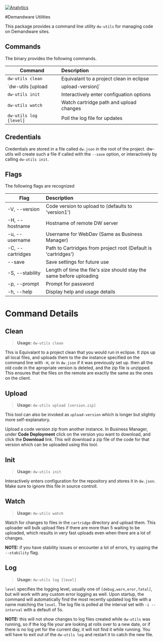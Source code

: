 [![Analytics](https://ga-beacon.appspot.com/UA-66081238-2/github/readme)](https://github.com/igrigorik/ga-beacon)
<!--[![Analytics](https://ga-beacon.appspot.com/UA-66081238-2/npm/readme)](https://github.com/igrigorik/ga-beacon)-->
#Demandware Utilities

This package provides a command line utility `dw-utils` for managing code on Demandware sites.

## Commands
The binary provides the following commands.

| Command                              | Description                               |
| ---------------------                | :---------------------------------------- |
| `dw-utils clean`                     | Equivalant to a project clean in eclipse  |
| `dw-utils [upload | upload-version]` | Upload a zipped code version to a sandbox |
| `dw-utils init`                      | Interactively enter configuation options  |
| `dw-utils watch`                     | Watch cartridge path and upload changes   |
| `dw-utils log [level]`               | Poll the log file for updates             |

## Credentials

Credentials are stored in a file called `dw.json` in the root of the project.
dw-utils will create such a file if called with the `--save` option, or interactively by calling `dw-utils init`. 


## Flags

The following flags are recognized

| Flag             | Description                                                          |
| ----             | :----------                                                          |
| -V, --version    | Code version to upload to (defaults to 'version1')                   |
| -H, --hostname   | Hostname of remote DW server                                         |
| -u, --username   | Username for WebDav (Same as Business Manager)                       |
| -C, --cartridges | Path to Cartridges from project root (Default is 'cartridges')       |
| --save           | Save settings for future use                                         |
| -S, --stability  | Length of time the file's size should stay the same before uploading |
| -p, --prompt     | Prompt for password                                                  |
| -h, --help       | Display help and usage details                                       |


# Command Details

## Clean

> **Usage:** `dw-utils clean`

This is Equivalant to a project clean that you would run in eclipse. It zips up all local files, and uploads them to 
the dw instance specified on the command line with `-H`, or in `dw.json` if it was previously set up. then all the old
code in the apropriate version is deleted, and the zip file is unzipped. This ensures that the files on the remote
are exactly the same as the ones on the client.

## Upload 

> **Usage:** `dw-utils upload [version.zip]`

This tool can also be invoked as `upload-version` which is longer but slightly more self-explanatory.

Upload a code version zip from another instance. In Business Manager, under **Code Deployment** click on the version 
you want to download, and click the **Download** link. This will download a zip file of the code for that version
which can be uploaded using this tool.


## Init

> **Usage:** `dw-utils init`

Interactively enters configuration for the repository and stores it in `dw.json`. Make sure to ignore this file in
source controll.

## Watch

> **Usage:** `dw-utils watch`

Watch for changes to files in the `cartridge` directory and upload them. 
This uploader will bulk upload files if there are more than 5 waiting to be uploaded, which results in very fast uploads
even when there are a lot of changes. 

**NOTE:** if you have stability issues or encounter a lot of errors, try upping the `--stability` flag.

## Log
> **Usage:** `dw-utils log [level]`

`level` specifies the logging level, usually one of `[debug,warn,eror,fatal]`, but will work with any custom error
logging as well. Upon startup, the command will automatically find the most recently updated log file with a name
matching the `level`. The log file is polled at the interval set with `-i --interval` with a default of 5s. 

**NOTE:** this will not show changes to log files created while `dw-utils` was running, so if the log file your are looking at
rolls over to a new date, or if there is no log yet for the current day, it will not find it while running. You will
have to exit out of the `dw-utils log` and restart it to catch the new file.
